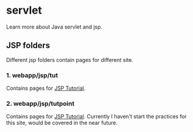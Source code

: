 servlet
=======

Learn more about Java servlet and jsp.



JSP folders
--------------

Different jsp folders contain pages for different site.

### 1. webapp/jsp/tut

Contains pages for [JSP Tutorial](http://www.jsptut.com/).

### 2. webapp/jsp/tutpoint

Contains pages for [JSP Tutorial](http://www.tutorialspoint.com/jsp/index.htm). Currently I haven't start the practices for this site, would be covered in the near future.

